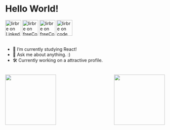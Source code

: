 <h1>Hello World!</h1>

<div align="left">
<a href="https://www.linkedin.com/in/lirbre/" target="_blank">
  <img alt="lirbre on LinkedIn" src="https://user-images.githubusercontent.com/86065449/133801317-9ced53f2-8cd3-45e3-a1aa-3ff5dfe2ba8a.png" style="width:50px"/></a>
<a href="https://www.freecodecamp.org/lirbre" target="_blank">
  <img alt="lirbre on freeCodeCamp" src="https://user-images.githubusercontent.com/86065449/132470389-831800ca-2502-44d6-886c-645ed2d4ec40.png" style="width:50px" /></a>
<a href="https://stackoverflow.com/users/16829903/breno-lira" target="_blank">
  <img alt="lirbre on freeCodeCamp" src="https://user-images.githubusercontent.com/86065449/133801175-5db0ca68-ac85-46b6-ac47-37e4f4c34105.png" style="width:50px" /></a>
<a href="https://www.codewars.com/users/lirbre" target="_blank">
  <img alt="lirbre on codeWars" src="https://res.cloudinary.com/dmxszzhzg/image/upload/v1634571324/codewars_y4dxwl.png" style="width:50px" /></a>
</div>
  
<br>

- 🌱 I’m currently studying React!
- 💬 Ask me about anything. :)
- 🛠 Currently working on a attractive profile.

<br>

<div>
  <a href="https://github.com/lirbre">
    <img align="left" height="160px" src="https://github-readme-stats.vercel.app/api?username=lirbre&show_icons=true&theme=graywhite&include_all_commits=true&count_private=true"/></a> 
     <a href="https://github.com/lirbre">
    <img align="right" height="160px" src="https://github-readme-stats.vercel.app/api/top-langs/?username=lirbre&layout=compact&langs_count=7&theme=graywhite"/></a> 
</div> 
